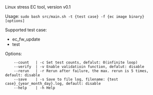 Linux stress EC tool, version v0.1

Usage:
    `sudo bash src/main.sh -t {test case} -f {ec image binary} [options]`

Supported test case:

- ec_fw_update
- test

Options:
```
    --count   | -c Set test counts, defalut: 0(infinite loop)
    --verify  | -v Enable validatioin function, defalut: disable
    --rerun   | -r Rerun after failure, the max. rerun is 5 times, default: disable
    --save    | -s Save to file log, filename: {test case}_{year_month_day}.log, default: disable
    --help    | -h Help
```
